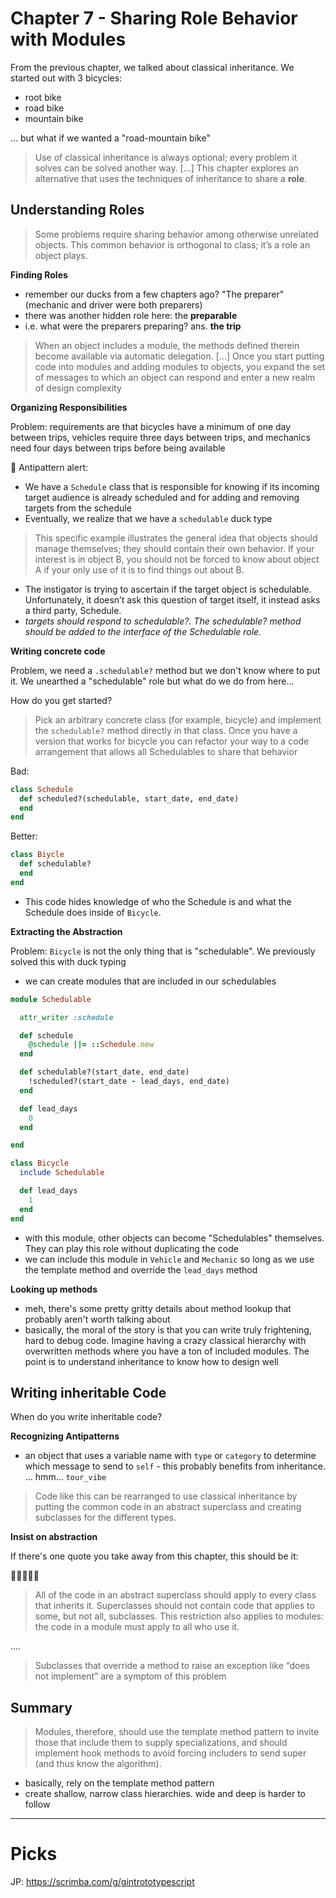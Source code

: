 # Chapter 7 - Sharing Role Behavior with Modules

From the previous chapter, we talked about classical inheritance. We started out with 3 bicycles:

- root bike
- road bike
- mountain bike

... but what if we wanted a "road-mountain bike"

> Use of classical inheritance is always optional; every problem it solves can be solved another way. [...] This chapter explores an alternative that uses the techniques of inheritance to share a **role**.

## Understanding Roles

> Some problems require sharing behavior among otherwise unrelated objects. This common behavior is orthogonal to class; it’s a role an object plays.

**Finding Roles**

- remember our ducks from a few chapters ago? "The preparer" (mechanic and driver were both preparers)
- there was another hidden role here: the **preparable**
- i.e. what were the preparers preparing? ans. **the trip**

> When an object includes a module, the methods defined therein become available via automatic delegation. [...] Once you start putting code into modules and adding modules to objects, you expand the set of messages to which an object can respond and enter a new realm of design complexity

**Organizing Responsibilities**

Problem: requirements are that bicycles have a minimum of one day between trips, vehicles require three days between trips, and mechanics need four days between trips before being available

🚨 Antipattern alert:

- We have a `Schedule` class that is responsible for knowing if its incoming target audience is already scheduled and for adding and removing targets from the schedule
- Eventually, we realize that we have a `schedulable` duck type

> This specific example illustrates the general idea that objects should manage themselves; they should contain their own behavior. If your interest is in object B, you should not be forced to know about object A if your only use of it is to find things out about B.

- The instigator is trying to ascertain if the target object is schedulable. Unfortunately, it doesn’t ask this question of target itself, it instead asks a third party, Schedule.
- _targets should respond to schedulable?. The schedulable? method should be added to the interface of the Schedulable role._

**Writing concrete code**

Problem, we need a `.schedulable?` method but we don't know where to put it. We unearthed a "schedulable" role but what do we do from here...

How do you get started?

> Pick an arbitrary concrete class (for example, bicycle) and implement the `schedulable?` method directly in that class. Once you have a version that works for bicycle you can refactor your way to a code arrangement that allows all Schedulables to share that behavior

Bad:

```ruby
class Schedule
  def scheduled?(schedulable, start_date, end_date)
  end
end
```

Better:

```ruby
class Biycle
  def schedulable?
  end
end
```

- This code hides knowledge of who the Schedule is and what the Schedule does inside of `Bicycle`.

**Extracting the Abstraction**

Problem: `Bicycle` is not the only thing that is "schedulable". We previously solved this with duck typing

- we can create modules that are included in our schedulables

```ruby
module Schedulable

  attr_writer :schedule

  def schedule
    @schedule ||= ::Schedule.new
  end

  def schedulable?(start_date, end_date)
    !scheduled?(start_date - lead_days, end_date)
  end

  def lead_days
    0
  end

end

class Bicycle
  include Schedulable

  def lead_days
    1
  end
end
```

- with this module, other objects can become "Schedulables" themselves. They can play this role without duplicating the code
- we can include this module in `Vehicle` and `Mechanic` so long as we use the template method and override the `lead_days` method

**Looking up methods**

- meh, there's some pretty gritty details about method lookup that probably aren't worth talking about
- basically, the moral of the story is that you can write truly frightening, hard to debug code. Imagine having a crazy classical hierarchy with overwritten methods where you have a ton of included modules. The point is to understand inheritance to know how to design well

## Writing inheritable Code

When do you write inheritable code?

__Recognizing Antipatterns__

* an object that uses a variable name with `type` or `category` to determine which message to send to `self` - this probably benefits from inheritance. ... hmm... `tour_vibe`

> Code like this can be rearranged to use classical inheritance by putting the common code in an abstract superclass and creating subclasses for the different types. 

__Insist on abstraction__

If there's one quote you take away from this chapter, this should be it:

🚨🚨🚨🚨🚨

> All of the code in an abstract superclass should apply to every class that inherits it. Superclasses should not contain code that applies to some, but not all, subclasses. This restriction also applies to modules: the code in a module must apply to all who use it.

....

> Subclasses that override a method to raise an exception like “does not implement” are a symptom of this problem

## Summary

> Modules, therefore, should use the template method pattern to invite those that include them to supply specializations, and should implement hook methods to avoid forcing includers to send super (and thus know the algorithm).

* basically, rely on the template method pattern
* create shallow, narrow class hierarchies. wide and deep is harder to follow

---

# Picks

JP: https://scrimba.com/g/gintrototypescript
